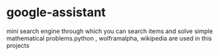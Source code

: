 # google-assistant
mini search engine through which you can search items and solve simple mathematical problems.python , wolframalpha, wikipedia are used in this projects
